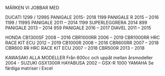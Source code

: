 MÄRKEN VI JOBBAR MED

DUCATI
1299 / 1299S PANIGALE  2015- 2018
1199 PANIGALE R 2015 – 2016
1199 / 1199S PANIGALE 2011 – 2014
1199 SUPERLEGGRERA 2014
899 PANIGALE 2013 – 2014
959 PANIGALE 2016 – 2017
DIAVEL 2011 – 2015

HONDA
CB1300SF 2008 – 2016
CBR1000RR 2006 – 2019
CBR1000RR HRC RACE KIT ECU 2012 – 2019
CB1000R 2008 – 2016
CBR600RR 2007 – 2018
CBR600 RR HRC RACE KIT ECU 2007 – 2018
CBR500R 2013 – 2018

KAWASAKI
ALLA MODELLER Från 600cc och uppåt mellan årsmodeller 2004 - 
SUZUKI
GSX1300R HAYABUSA 2002 – 
GSX-R 1000
YAMAHA
Se färdiga matriser i Excel
